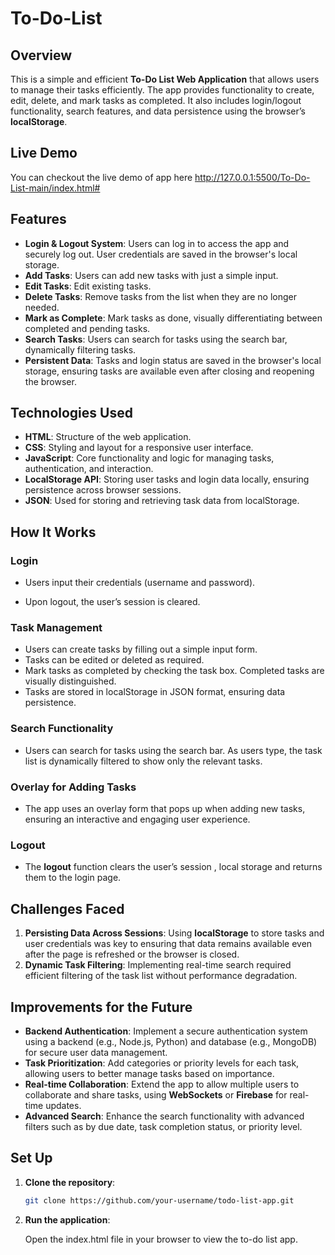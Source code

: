 # To-Do-List


## Overview
This is a simple and efficient **To-Do List Web Application** that allows users to manage their tasks efficiently. The app provides functionality to create, edit, delete, and mark tasks as completed. It also includes  login/logout functionality, search features, and data persistence using the browser’s **localStorage**.
## Live Demo
You can checkout the live demo of app here http://127.0.0.1:5500/To-Do-List-main/index.html# 
## Features
- **Login & Logout System**: Users can log in to access the app and securely log out. User credentials are saved in the browser's local storage.
- **Add Tasks**: Users can add new tasks with just a simple input.
- **Edit Tasks**: Edit existing tasks.
- **Delete Tasks**: Remove tasks from the list when they are no longer needed.
- **Mark as Complete**: Mark tasks as done, visually differentiating between completed and pending tasks.
- **Search Tasks**: Users can search for tasks using the search bar, dynamically filtering tasks.
- **Persistent Data**: Tasks and login status are saved in the browser's local storage, ensuring tasks are available even after closing and reopening the browser.

## Technologies Used
- **HTML**: Structure of the web application.
- **CSS**: Styling and layout for a responsive user interface.
- **JavaScript**: Core functionality and logic for managing tasks, authentication, and interaction.
- **LocalStorage API**: Storing user tasks and login data locally, ensuring persistence across browser sessions.
- **JSON**: Used for storing and retrieving task data from localStorage.

## How It Works

### Login 
- Users input their credentials (username and password).

- Upon logout, the user’s session is cleared.

### Task Management
- Users can create tasks by filling out a simple input form.
- Tasks can be edited or deleted as required.
- Mark tasks as completed by checking the task box. Completed tasks are visually distinguished.
- Tasks are stored in localStorage in JSON format, ensuring data persistence.

### Search Functionality
- Users can search for tasks using the search bar. As users type, the task list is dynamically filtered to show only the relevant tasks.

### Overlay for Adding Tasks
- The app uses an overlay form that pops up when adding new tasks, ensuring an interactive and engaging user experience.

### Logout
- The **logout** function clears the user’s session , local storage and returns them to the login page.

## Challenges Faced
1. **Persisting Data Across Sessions**: Using **localStorage** to store tasks and user credentials was key to ensuring that data remains available even after the page is refreshed or the browser is closed.
2. **Dynamic Task Filtering**: Implementing real-time search required efficient filtering of the task list without performance degradation.

## Improvements for the Future
- **Backend Authentication**: Implement a secure authentication system using a backend (e.g., Node.js, Python) and database (e.g., MongoDB) for secure user data management.
- **Task Prioritization**: Add categories or priority levels for each task, allowing users to better manage tasks based on importance.
- **Real-time Collaboration**: Extend the app to allow multiple users to collaborate and share tasks, using **WebSockets** or **Firebase** for real-time updates.
- **Advanced Search**: Enhance the search functionality with advanced filters such as by due date, task completion status, or priority level.

## Set Up

1. **Clone the repository**:
   ```bash
   git clone https://github.com/your-username/todo-list-app.git

2. **Run the application**:

   Open the index.html file in your browser to view the to-do list app.
